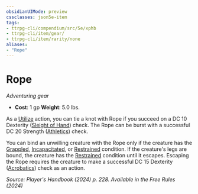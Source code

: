```yaml
---
obsidianUIMode: preview
cssclasses: json5e-item
tags:
- ttrpg-cli/compendium/src/5e/xphb
- ttrpg-cli/item/gear/
- ttrpg-cli/item/rarity/none
aliases: 
- "Rope"
---
```

# Rope
*Adventuring gear*  


- **Cost**: 1 gp
**Weight**: 5.0 lbs.

As a [Utilize](3-Compendium/rules/actions.md#Utilize) action, you can tie a knot with Rope if you succeed on a DC 10 Dexterity ([Sleight of Hand](3-Compendium/rules/skills.md#Sleight%20of%20Hand)) check. The Rope can be burst with a successful DC 20 Strength ([Athletics](3-Compendium/rules/skills.md#Athletics)) check.

You can bind an unwilling creature with the Rope only if the creature has the [Grappled](3-Compendium/rules/conditions.md#Grappled), [Incapacitated](3-Compendium/rules/conditions.md#Incapacitated), or [Restrained](3-Compendium/rules/conditions.md#Restrained) condition. If the creature's legs are bound, the creature has the [Restrained](3-Compendium/rules/conditions.md#Restrained) condition until it escapes. Escaping the Rope requires the creature to make a successful DC 15 Dexterity ([Acrobatics](3-Compendium/rules/skills.md#Acrobatics)) check as an action.

*Source: Player's Handbook (2024) p. 228. Available in the Free Rules (2024)*